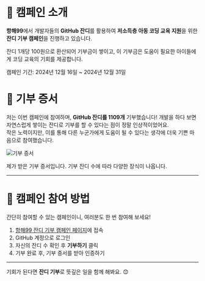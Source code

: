 <h1 id="🌱-캠페인-소개">🌱 캠페인 소개</h1>
<p><strong>항해99</strong>에서 개발자들의 <strong>GitHub 잔디</strong>를 활용하여 <strong>저소득층 아동 코딩 교육 지원</strong>을 위한 <strong>잔디 기부 캠페인</strong>을 진행하고 있습니다.</p>
<p>잔디 1개당 100원으로 환산되어 기부금이 쌓이고, 이 기부금은 도움이 필요한 아이들에게 코딩 교육의 기회를 제공합니다. </p>
<p>캠페인 기간: 2024년 12월 16일 ~ 2024년 12월 31일</p>
<h1 id="🎁-기부-증서">🎁 기부 증서</h1>
<p>저는 이번 캠페인에 참여하며, <strong>GitHub 잔디를 1109개</strong> 기부했습니다!
개발을 하다 보면 자연스럽게 쌓이는 잔디로 기부를 할 수 있다는 점이 정말 인상적이었어요.<br />작은 노력이지만, 이를 통해 다른 누군가에게 도움이 될 수 있다는 생각에 더욱 기쁜 마음으로 참여했습니다.</p>
<p><img alt="기부 증서" src="https://velog.velcdn.com/images/hjoo830/post/13aa1842-36d6-4b5b-a4eb-8e105582ecff/image.png" /></p>
<p>제가 받은 기부 증서입니다. 기부 잔디 수에 따라 다양한 장식이 나옵니다.</p>
<hr />
<h1 id="🙌-캠페인-참여-방법">🙌 캠페인 참여 방법</h1>
<p>간단히 참여할 수 있는 캠페인이니, 여러분도 한 번 참여해 보세요!</p>
<ol>
<li><a href="https://hanghae99.spartacodingclub.kr/campaign">항해99 잔디 기부 캠페인 페이지</a>에 접속</li>
<li>GitHub 계정으로 로그인</li>
<li>자신의 잔디 수 확인 후 <strong>기부하기</strong> 클릭</li>
<li>기부 완료 후, 기부 증서를 받아 인증하기</li>
</ol>
<hr />
<p>기회가 된다면 <strong>잔디 기부</strong>로 뜻깊은 일을 함께 해봐요. 😊</p>